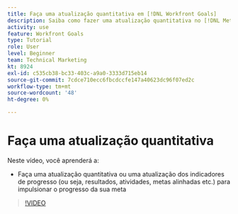 ```yaml
---
title: Faça uma atualização quantitativa em [!DNL Workfront Goals]
description: Saiba como fazer uma atualização quantitativa no [!DNL Metas].
activity: use
feature: Workfront Goals
type: Tutorial
role: User
level: Beginner
team: Technical Marketing
kt: 8924
exl-id: c535cb38-bc33-403c-a9a0-3333d715eb14
source-git-commit: 7cdce710ecc6fbcdccfe147a40623dc96f07ed2c
workflow-type: tm+mt
source-wordcount: '48'
ht-degree: 0%

---
```


# Faça uma atualização quantitativa

Neste vídeo, você aprenderá a:

* Faça uma atualização quantitativa ou uma atualização dos indicadores de progresso (ou seja, resultados, atividades, metas alinhadas etc.) para impulsionar o progresso da sua meta

>[!VIDEO](https://video.tv.adobe.com/v/335196/?quality=12)
